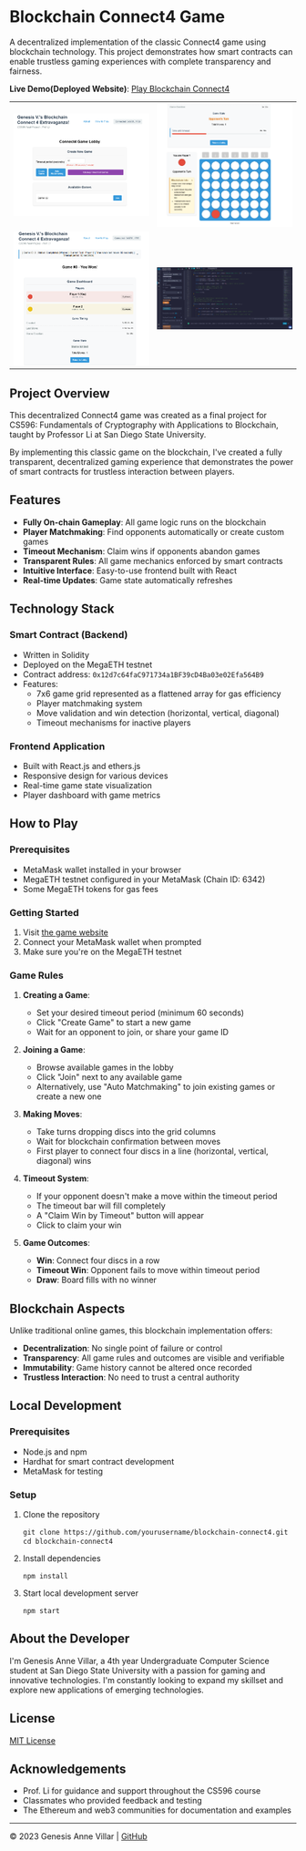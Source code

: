 # Blockchain Connect4 Game

A decentralized implementation of the classic Connect4 game using blockchain technology. This project demonstrates how smart contracts can enable trustless gaming experiences with complete transparency and fairness.

**Live Demo(Deployed Website)**: [Play Blockchain Connect4](https://gilded-crepe-8a7bda.netlify.app/)

<div align="center">
  <table>
    <tr>
      <td><img src="homepage1.png" width="400"></td>
      <td><img src="homepage2.png" width="400"></td>
    </tr>
    <tr>
      <td><img src="homepage3.png" width="400"></td>
      <td><img src="homepage4.png" width="400"></td>
    </tr>
  </table>
</div>

## Project Overview

This decentralized Connect4 game was created as a final project for CS596: Fundamentals of Cryptography with Applications to Blockchain, taught by Professor Li at San Diego State University.

By implementing this classic game on the blockchain, I've created a fully transparent, decentralized gaming experience that demonstrates the power of smart contracts for trustless interaction between players.

## Features

- **Fully On-chain Gameplay**: All game logic runs on the blockchain
- **Player Matchmaking**: Find opponents automatically or create custom games
- **Timeout Mechanism**: Claim wins if opponents abandon games
- **Transparent Rules**: All game mechanics enforced by smart contracts
- **Intuitive Interface**: Easy-to-use frontend built with React
- **Real-time Updates**: Game state automatically refreshes

## Technology Stack

### Smart Contract (Backend)
- Written in Solidity
- Deployed on the MegaETH testnet
- Contract address: `0x12d7c64faC971734a1BF39cD4Ba03e02Efa564B9`
- Features:
  - 7x6 game grid represented as a flattened array for gas efficiency
  - Player matchmaking system
  - Move validation and win detection (horizontal, vertical, diagonal)
  - Timeout mechanisms for inactive players

### Frontend Application
- Built with React.js and ethers.js
- Responsive design for various devices
- Real-time game state visualization
- Player dashboard with game metrics

## How to Play

### Prerequisites
- MetaMask wallet installed in your browser
- MegaETH testnet configured in your MetaMask (Chain ID: 6342)
- Some MegaETH tokens for gas fees

### Getting Started
1. Visit [the game website](https://gilded-crepe-8a7bda.netlify.app/)
2. Connect your MetaMask wallet when prompted
3. Make sure you're on the MegaETH testnet

### Game Rules

1. **Creating a Game**:
   - Set your desired timeout period (minimum 60 seconds)
   - Click "Create Game" to start a new game
   - Wait for an opponent to join, or share your game ID

2. **Joining a Game**:
   - Browse available games in the lobby
   - Click "Join" next to any available game
   - Alternatively, use "Auto Matchmaking" to join existing games or create a new one

3. **Making Moves**:
   - Take turns dropping discs into the grid columns
   - Wait for blockchain confirmation between moves
   - First player to connect four discs in a line (horizontal, vertical, diagonal) wins

4. **Timeout System**:
   - If your opponent doesn't make a move within the timeout period
   - The timeout bar will fill completely
   - A "Claim Win by Timeout" button will appear
   - Click to claim your win

5. **Game Outcomes**:
   - **Win**: Connect four discs in a row
   - **Timeout Win**: Opponent fails to move within timeout period
   - **Draw**: Board fills with no winner

## Blockchain Aspects

Unlike traditional online games, this blockchain implementation offers:

- **Decentralization**: No single point of failure or control
- **Transparency**: All game rules and outcomes are visible and verifiable
- **Immutability**: Game history cannot be altered once recorded
- **Trustless Interaction**: No need to trust a central authority

## Local Development

### Prerequisites
- Node.js and npm
- Hardhat for smart contract development
- MetaMask for testing

### Setup
1. Clone the repository
   ```
   git clone https://github.com/yourusername/blockchain-connect4.git
   cd blockchain-connect4
   ```

2. Install dependencies
   ```
   npm install
   ```

3. Start local development server
   ```
   npm start
   ```

## About the Developer

I'm Genesis Anne Villar, a 4th year Undergraduate Computer Science student at San Diego State University with a passion for gaming and innovative technologies. I'm constantly looking to expand my skillset and explore new applications of emerging technologies.

## License

[MIT License](LICENSE)

## Acknowledgements

- Prof. Li for guidance and support throughout the CS596 course
- Classmates who provided feedback and testing
- The Ethereum and web3 communities for documentation and examples

---

© 2023 Genesis Anne Villar | [GitHub](https://github.com/genuhhsis)
